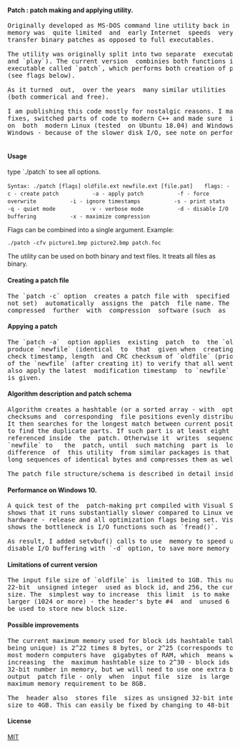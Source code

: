 #### Patch : patch making and applying utility.

<pre>
Originally developed as MS-DOS command line utility back in 1997, when computer 
memory was  quite limited  and  early Internet  speeds  very  slow, in order to 
transfer binary patches as opposed to full executables.

The utility was originally split into two separate  executables (named `script` 
and `play`). The current version  combinies both functions in one (quite small) 
executable called `patch`, which performs both creation of patches and patching 
(see flags below). 

As it turned  out,  over the years  many similar utilities  have been developed 
(both commerical and free).

I am publishing this code mostly for nostalgic reasons. I made some performance 
fixes, switched parts of code to modern C++ and made sure  it compiles and runs 
on  both  modern Linux (tested  on Ubuntu 18.04) and Windows 10 (it's slower on 
Windows - because of the slower disk I/O, see note on performance below).

</pre>

#### Usage

</pre>
type `./patch` to see all options.

`Syntax: ./patch [flags] oldfile.ext newfile.ext [file.pat]`
     `   flags: -c - create patch`
     `          -a - apply patch`
     `          -f - force overwrite`
     `          -i - ignore timestamps`
     `          -s - print stats`
     `          -q - quiet mode`
     `          -v - verbose mode`
     `          -d - disable I/O buffering`
     `          -x - maximize compression`

Flags can be combined into a single argument. Example: 

`./patch -cfv picture1.bmp picture2.bmp patch.foc` 

The utility can be used on  both binary and text files.  It treats all files as 
binary.

</pre>

#### Creating a patch file

<pre>
The `patch -c` option  creates a patch file with  specified  file name or (when
not set)  automatically  assigns the  patch  file name. The  output file can be
compressed  further  with  compression  software (such  as  zip, 7zip etc). 
</pre>

#### Appying a patch

<pre>
The `patch -a`  option applies  existing  patch  to  the `oldfile`, and  should
produce `newfile` (identical  to  that  given when  creating  a patch). It will
check timestamp, length  and CRC checksum of `oldfile` (prior to execution) and
of the `newfile` (after creating it) to verify that all went correctly. It will 
also apply the latest  modification timestamp  to `newfile`  unless `-i` option
is given.
</pre>

#### Algorithm description and patch schema

<pre>
Algorithm creates a hashtable (or a sorted array - with  optional #define) with
checksums and  corresponding  file positions evenly distributed over `oldfile`.
It then searches for the longest match between current position inside `newfile`
to find the duplicate parts. If such part is at least eight bytes long, it gets
referenced inside  the  patch. Otherwise it  writes  sequences  of  bytes  from
`newfile` to   the  patch, until  such matching  part is  located. An important
difference  of  this utility  from similar packages is that it also  checks for
long sequences of identical bytes and compresses them as well.    

The patch file structure/schema is described in detail inside `main.cpp`.
</pre>

#### Performance on Windows 10.

<pre>
A quick test of the  patch-making prt compiled with Visual Studio on Windows 10
shows that it runs substantially slower compared to Linux version, on a similar 
hardware - release and all optimization flags being set. Visual Studio profiler
shows the bottleneck is I/O functions such as `fread()`.

As result, I added setvbuf() calls to use  memory to speed up disk I/O. You can
disable I/O buffering with `-d` option, to save more memory for hash table.
</pre>

#### Limitations of current version

<pre>
The input file size of `oldfile` is  limited to 1GB. This number is  product of
22-bit  unsigned integer  used as block id, and 256, the current maximum  block
size. The  simplest way to increase  this limit  is to make  maximum block size
larger (1024 or more) - the header's byte #4  and  unused 6 bits of byte #5 can
be used to store new block size.
</pre>

#### Possible improvements

<pre>
The current maximum memory used for block ids hashtable table (asuming all keys
being unique) is 2^22 times 8 bytes, or 2^25 (corresponds to 32 MB). As of 2020, 
most modern computers have  gigabytes of RAM, which  means we have an option of 
increasing  the  maximum hashtable size to 2^30 - block ids will still fit into 
32-bit number in memory, but we will need to use one extra byte for block id in 
output  patch file - only  when  input file  size  is large enough - making the 
maximum memory requirement to be 8GB.

The  header also  stores file  sizes as unsigned 32-bit integers, limiting file 
size to 4GB. This can easily be fixed by changing to 48-bit or 64-bit integers.
</pre>

#### License

[MIT](https://choosealicense.com/licenses/mit/)